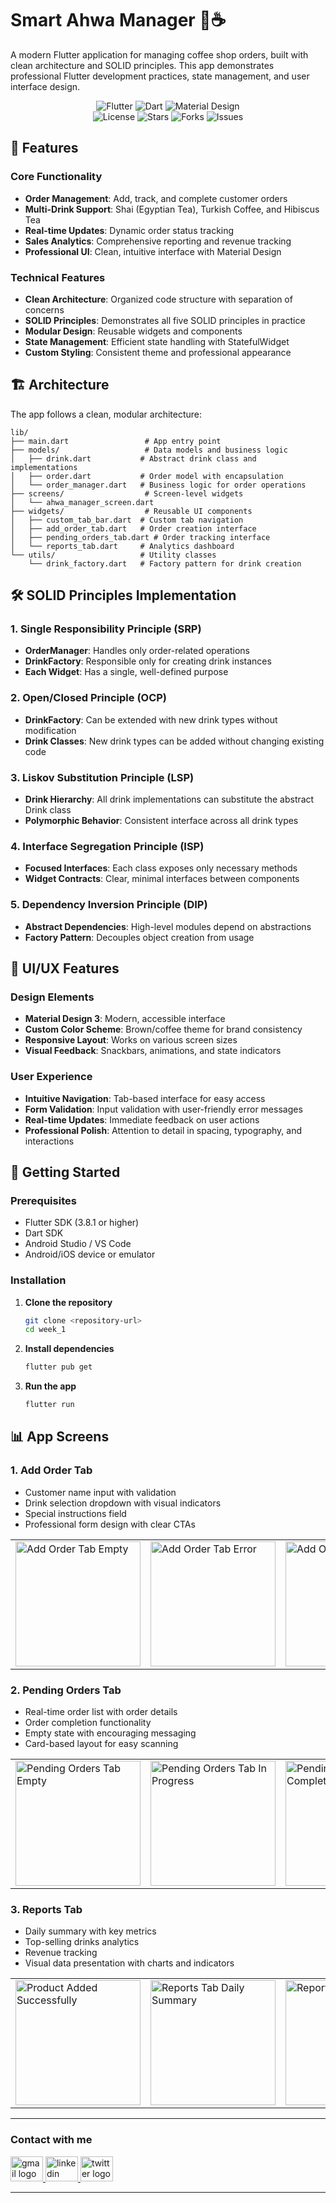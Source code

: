 # Smart Ahwa Manager 🍵☕

A modern Flutter application for managing coffee shop orders, built with clean architecture and SOLID principles. This app demonstrates professional Flutter development practices, state management, and user interface design.

<div align="center">
  <img src="https://img.shields.io/badge/Flutter-02569B?style=for-the-badge&logo=flutter&logoColor=white" alt="Flutter"/>
  <img src="https://img.shields.io/badge/Dart-0175C2?style=for-the-badge&logo=dart&logoColor=white" alt="Dart"/>
  <img src="https://img.shields.io/badge/Material%20Design-757575?style=for-the-badge&logo=material-design&logoColor=white" alt="Material Design"/>
  
  <br/>
  
  <img src="https://img.shields.io/github/license/username/repo?style=flat-square&color=brown" alt="License"/>
  <img src="https://img.shields.io/github/stars/username/repo?style=flat-square&color=brown" alt="Stars"/>
  <img src="https://img.shields.io/github/forks/username/repo?style=flat-square&color=brown" alt="Forks"/>
  <img src="https://img.shields.io/github/issues/username/repo?style=flat-square&color=brown" alt="Issues"/>
</div>

## 📱 Features

### Core Functionality

- **Order Management**: Add, track, and complete customer orders
- **Multi-Drink Support**: Shai (Egyptian Tea), Turkish Coffee, and Hibiscus Tea
- **Real-time Updates**: Dynamic order status tracking
- **Sales Analytics**: Comprehensive reporting and revenue tracking
- **Professional UI**: Clean, intuitive interface with Material Design

### Technical Features

- **Clean Architecture**: Organized code structure with separation of concerns
- **SOLID Principles**: Demonstrates all five SOLID principles in practice
- **Modular Design**: Reusable widgets and components
- **State Management**: Efficient state handling with StatefulWidget
- **Custom Styling**: Consistent theme and professional appearance

## 🏗️ Architecture

The app follows a clean, modular architecture:

```
lib/
├── main.dart                 # App entry point
├── models/                   # Data models and business logic
│   ├── drink.dart           # Abstract drink class and implementations
│   ├── order.dart           # Order model with encapsulation
│   └── order_manager.dart   # Business logic for order operations
├── screens/                  # Screen-level widgets
│   └── ahwa_manager_screen.dart
├── widgets/                  # Reusable UI components
│   ├── custom_tab_bar.dart  # Custom tab navigation
│   ├── add_order_tab.dart   # Order creation interface
│   ├── pending_orders_tab.dart # Order tracking interface
│   └── reports_tab.dart     # Analytics dashboard
└── utils/                   # Utility classes
    └── drink_factory.dart   # Factory pattern for drink creation
```

## 🛠️ SOLID Principles Implementation

### 1. Single Responsibility Principle (SRP)

- **OrderManager**: Handles only order-related operations
- **DrinkFactory**: Responsible only for creating drink instances
- **Each Widget**: Has a single, well-defined purpose

### 2. Open/Closed Principle (OCP)

- **DrinkFactory**: Can be extended with new drink types without modification
- **Drink Classes**: New drink types can be added without changing existing code

### 3. Liskov Substitution Principle (LSP)

- **Drink Hierarchy**: All drink implementations can substitute the abstract Drink class
- **Polymorphic Behavior**: Consistent interface across all drink types

### 4. Interface Segregation Principle (ISP)

- **Focused Interfaces**: Each class exposes only necessary methods
- **Widget Contracts**: Clear, minimal interfaces between components

### 5. Dependency Inversion Principle (DIP)

- **Abstract Dependencies**: High-level modules depend on abstractions
- **Factory Pattern**: Decouples object creation from usage

## 🎨 UI/UX Features

### Design Elements

- **Material Design 3**: Modern, accessible interface
- **Custom Color Scheme**: Brown/coffee theme for brand consistency
- **Responsive Layout**: Works on various screen sizes
- **Visual Feedback**: Snackbars, animations, and state indicators

### User Experience

- **Intuitive Navigation**: Tab-based interface for easy access
- **Form Validation**: Input validation with user-friendly error messages
- **Real-time Updates**: Immediate feedback on user actions
- **Professional Polish**: Attention to detail in spacing, typography, and interactions

## 🚀 Getting Started

### Prerequisites

- Flutter SDK (3.8.1 or higher)
- Dart SDK
- Android Studio / VS Code
- Android/iOS device or emulator

### Installation

1. **Clone the repository**

   ```bash
   git clone <repository-url>
   cd week_1
   ```

2. **Install dependencies**

   ```bash
   flutter pub get
   ```

3. **Run the app**
   ```bash
   flutter run
   ```

## 📊 App Screens

### 1. Add Order Tab

- Customer name input with validation
- Drink selection dropdown with visual indicators
- Special instructions field
- Professional form design with clear CTAs

<div align="left">
  <table>
    <tr>
      <td><img src="https://github.com/user-attachments/assets/7e562dbc-fd94-4fde-98e3-43c9b7ef140e" alt="Add Order Tab Empty" width="200"/></td>
      <td><img src="https://github.com/user-attachments/assets/82e084ce-bac3-4319-bede-9c0fb2d7454d" alt="Add Order Tab Error" width="200"/></td>
      <td><img src="https://github.com/user-attachments/assets/6e984edc-ca9a-46a8-9b0e-ad8da9d61d71" alt="Add Order Tab Filled" width="200"/></td>
    </tr>
  </table>
</div>

### 2. Pending Orders Tab

- Real-time order list with order details
- Order completion functionality
- Empty state with encouraging messaging
- Card-based layout for easy scanning

<div align="left">
  <table>
    <tr>
      <td><img src="https://github.com/user-attachments/assets/caa97f4e-67a4-4920-82e5-ac286bf3314b" alt="Pending Orders Tab Empty" width="200"/></td>
      <td><img src="https://github.com/user-attachments/assets/88b82f39-f46c-4daa-9df1-29d3ceccd158" alt="Pending Orders Tab In Progress" width="200"/></td>
      <td><img src="https://github.com/user-attachments/assets/b07cba01-e721-4d1f-a07a-b0c21559e26a" alt="Pending Orders Tab Completed" width="200"/></td>
    </tr>
  </table>
</div>

### 3. Reports Tab

- Daily summary with key metrics
- Top-selling drinks analytics
- Revenue tracking
- Visual data presentation with charts and indicators

<div align="left">
  <table>
    <tr>
      <td><img src="https://github.com/user-attachments/assets/8e0f4d36-4964-446c-a5d9-962945e83add" alt="Product Added Successfully" width="200"/></td>
      <td><img src="https://github.com/user-attachments/assets/f8c7e3c1-1fe8-4b54-87d7-30476cf44dc4" alt="Reports Tab Daily Summary" width="200"/></td>
      <td><img src="https://github.com/user-attachments/assets/e9979718-b376-4574-96c0-dd0360df5e87" alt="Reports Tab Top Selling" width="200"/></td>
    </tr>
  </table>
</div>

---

<h3 align="left">
    Contact with me
</h3>

<div align="left">
  <a href="mailto:a7medhanyshokry@gmail.com" target="_blank">
    <img src="https://skillicons.dev/icons?i=gmail&theme=light" width="52" height="40" alt="gmail logo"/>
  </a>
  <a href="https://www.linkedin.com/in/theahmedhany/" target="_blank">
    <img src="https://skillicons.dev/icons?i=linkedin&theme=dark" width="52" height="40" alt="linkedin logo"/>
  </a>
  <a href="https://x.com/theahmedhany" target="_blank">
    <img src="https://skillicons.dev/icons?i=twitter&theme=dark" width="52" height="40" alt="twitter logo"/>
  </a>
</div>

---
